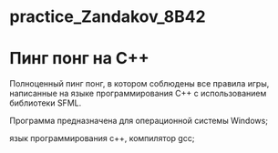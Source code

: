 # practice_Zandakov_8B42

# Пинг понг на C++

Полноценный пинг понг, в котором соблюдены все правила игры, написанные на языке программирования C++ с использованием библиотеки SFML.


Программа предназначена для операционной системы Windows;

язык программирования c++, компилятор gcc;